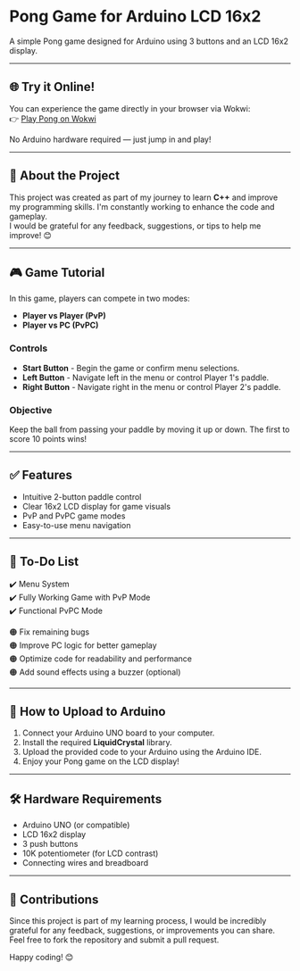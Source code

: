 # Pong Game for Arduino LCD 16x2
A simple Pong game designed for Arduino using 3 buttons and an LCD 16x2 display.

---

## 🌐 Try it Online!
You can experience the game directly in your browser via Wokwi:  
👉 [Play Pong on Wokwi](https://wokwi.com/projects/424770408827590657)  

No Arduino hardware required — just jump in and play!

---

## 🎯 About the Project
This project was created as part of my journey to learn **C++** and improve my programming skills. I'm constantly working to enhance the code and gameplay.  
I would be grateful for any feedback, suggestions, or tips to help me improve! 😊  

---

## 🎮 Game Tutorial
In this game, players can compete in two modes:
- **Player vs Player (PvP)**
- **Player vs PC (PvPC)**

### Controls
- **Start Button** - Begin the game or confirm menu selections.
- **Left Button** - Navigate left in the menu or control Player 1's paddle.
- **Right Button** - Navigate right in the menu or control Player 2's paddle.

### Objective
Keep the ball from passing your paddle by moving it up or down. The first to score 10 points wins!

---

## ✅ Features
- Intuitive 2-button paddle control
- Clear 16x2 LCD display for game visuals
- PvP and PvPC game modes
- Easy-to-use menu navigation

---

## 🔧 To-Do List
✔️ Menu System  
✔️ Fully Working Game with PvP Mode  
✔️ Functional PvPC Mode  

🟠 Fix remaining bugs  
🟠 Improve PC logic for better gameplay  
🟠 Optimize code for readability and performance  
🟠 Add sound effects using a buzzer (optional)  

---

## 📜 How to Upload to Arduino
1. Connect your Arduino UNO board to your computer.
2. Install the required **LiquidCrystal** library.
3. Upload the provided code to your Arduino using the Arduino IDE.
4. Enjoy your Pong game on the LCD display!

---

## 🛠️ Hardware Requirements
- Arduino UNO (or compatible)
- LCD 16x2 display
- 3 push buttons
- 10K potentiometer (for LCD contrast)
- Connecting wires and breadboard

---

## 🤝 Contributions
Since this project is part of my learning process, I would be incredibly grateful for any feedback, suggestions, or improvements you can share. Feel free to fork the repository and submit a pull request.  

Happy coding! 😊
